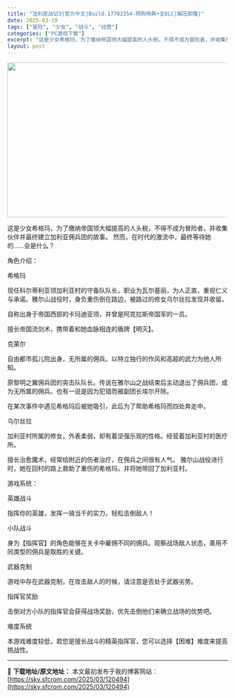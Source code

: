 ```yaml
---
title: "法利恩战记3|官方中文|Build.17702354-预购特典+全DLC|解压即撸|"
date: 2025-03-19
tags: ["冒险", "少女", "战斗", "经营"]
categories: ["PC游戏下载"]
excerpt: "这是少女希格玛，为了缴纳帝国领大幅提高的人头税，不得不成为冒险者，并收集伙伴并最终建立加利亚佣兵团的故事。 然而，在时代的激流中，最终等待她的……会是什么？ 角色介绍： 希格玛 现任科尔蒂利亚领加利亚村的守备队队长，职业为瓦尔基丽，为人正直，重视仁义与承诺。雅尔山战役时，身负重伤倒在路边，被路过的修&hellip;"
layout: post
---
```


<img class="aligncenter size-full wp-image-120453" src="https://sky.sfcrom.com/wp-content/uploads/2025/03/2025031907313483.webp" alt="" width="616" height="353" />

这是少女希格玛，为了缴纳帝国领大幅提高的人头税，不得不成为冒险者，并收集伙伴并最终建立加利亚佣兵团的故事。 然而，在时代的激流中，最终等待她的……会是什么？

角色介绍：

希格玛

现任科尔蒂利亚领加利亚村的守备队队长，职业为瓦尔基丽，为人正直，重视仁义与承诺。雅尔山战役时，身负重伤倒在路边，被路过的修女乌尔丝拉发现并收留。

自称出身于帝国西部的卡玛迪亚领，并曾是阿克拉斯帝国军的一员。

擅长帝国流剑术，携带着和她血脉相连的盾牌【明灭】。

克莱尔

自由都市孤儿院出身，无所属的佣兵。以特立独行的作风和高超的武力为他人所知。

原黎明之翼佣兵团的突击队队长。传说在雅尔山之战结束后主动退出了佣兵团，成为无所属的佣兵。也有一说是因为犯错而被副团长埃尔开除。

在某次事件中遇见希格玛后被她吸引，此后为了帮助希格玛而四处奔走中。

乌尔丝拉

加利亚村所属的修女，外表柔弱，却有着坚强乐观的性格。经营着加利亚村的医疗所。

擅长治愈魔术，经常给附近的伤者治疗，在佣兵之间很有人气。 雅尔山战役进行时，她在回村的路上救助了重伤的希格玛，并将她带回了加利亚村。

游戏系统：

英雄战斗

指挥你的英雄，发挥一骑当千的实力，轻松击倒敌人！

小队战斗

身为【指挥官】的角色能够在关卡中雇佣不同的佣兵。观察战场敌人状态，善用不同类型的佣兵是取胜的关键。

武器克制

游戏中存在武器克制，在攻击敌人的时候，请注意是否处于武器劣势。

指挥官奖励

击倒对方小队的指挥官会获得战场奖励，优先击倒他们来确立战场的优势吧。

难度系统

本游戏难度较低，若您是擅长战斗的精英指挥官，您可以选择【困难】难度来提高挑战性。

---
📖 **下载地址/原文地址：** 本文最初发布于我的博客网站：[https://sky.sfcrom.com/2025/03/120494](https://sky.sfcrom.com/2025/03/120494)
